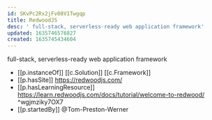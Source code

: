 ```yaml
---
id: SKvPc2Rx2jFv08V1Twgqp
title: RedwoodJS
desc: ' full-stack, serverless-ready web application framework'
updated: 1635746576827
created: 1635745434604
---
```


 full-stack, serverless-ready web application framework

- [[p.instanceOf]] [[c.Solution]] [[c.Framework]]
- [[p.hasSite]] https://redwoodjs.com/
- [[p.hasLearningResource]] https://learn.redwoodjs.com/docs/tutorial/welcome-to-redwood/ ^wgjmziky7OX7
- [[p.startedBy]] @Tom-Preston-Werner
